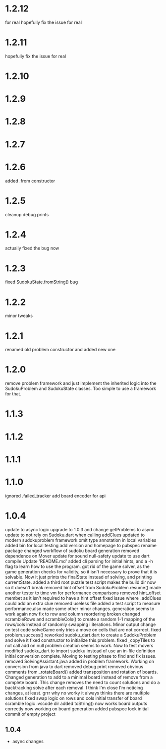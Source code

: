 # 1.2.12
for real
hopefully fix the issue for real

# 1.2.11
hopefully fix the issue for real

# 1.2.10

# 1.2.9

# 1.2.8

# 1.2.7

# 1.2.6
added .from constructor

# 1.2.5
cleanup debug prints

# 1.2.4
actually fixed the bug now

# 1.2.3
fixed SudokuState.fromString() bug

# 1.2.2
minor tweaks

# 1.2.1
renamed old problem constructor and added new one

# 1.2.0
remove problem framework and just implement the inherited logic into the SudokuProblem and SudokuState classes. Too simple to use a framework for that.

# 1.1.3

# 1.1.2

# 1.1.1

# 1.1.0
ignored .failed_tracker
add board encoder for api

# 1.0.4
update to async logic
upgrade to 1.0.3 and change getProblems to async
update to not rely on Sudoku.dart when calling addClues
updated to modern sudokuproblem framework
omit type annotation in local variables
added bin for local testing
add version and homepage to pubspec
rename package
changed workflow of sudoku board generation
removed dependence on Mover
update for sound null-safety
update to use dart compile
Update 'README.md'
added cli parsing for initial hints, and a -h flag to learn how to use the program.
got rid of the game solver, as the game generation checks for validity, so it isn't necessary to prove that it is solvable. Now it just prints the finalState instead of solving, and printing currentState.
added a third root puzzle
test script makes the build dir now so it doesn't break
removed hint offset from SudokuProblem.resume()
made another tester to time vm for performance comparisons
removed hint_offset membet as it isn't required to have a hint offset
fixed issue where _addClues could add an extra clue
removed useless file
added a test script to measure performance.also made some other minor changes.
generation seems to work again now
fix to row and column reordering
broken
changed scrambleRows and scrambleCols() to create a random 1-1 mapping of the rows/cols instead of randomly swapping i iterations.
Minor output change on test code
solveGame only tries a move on cells that are not correct.
fixed problem.success()
reworked sudoku_dart.dart to create a SudokuProblem and solve it
fixed constructor to initialize this.problem.
fixed _copyTiles to not call add on null
problem creation seems to work. Now to test movers
modified sudoku_dart to import sudoku instead of use an in-file definition
initial conversion complete. Moving to testing phase to find and fix issues.
removed SolvingAssistant.java
added in problem framework. Working on conversion from java to dart
removed debug print
removed obvious comments from _rotateBoard()
added transposition and rotation of boards.
Changed generation to add to a minimal board instead of remove from a complete board. This change removes the need to count solutions and do a backtracking solve after each removal.
I think I'm close
I'm noticing changes, at least.
grrr
why no worky
it always thinks there are multiple solutions
fixed swap logic on rows and cols
initial transfer of board scramble logic
.vscode dir added
toString() now works
board outputs correctly now
working on board generation
added pubspec lock
initial commit of empty project

## 1.0.4

- async changes
